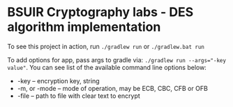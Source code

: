 # BSUIR Cryptography labs - DES algorithm implementation

To see this project in action, run ```./gradlew run``` or ```./gradlew.bat run```

To add options for app, pass args to gradle via: ```./gradlew run --args="-key value"```. 
You can see list of the available command line options below:

 * -key – encryption key, string
 * -m, or -mode – mode of operation, may be ECB, CBC, CFB or OFB
 * -file – path to file with clear text to encrypt